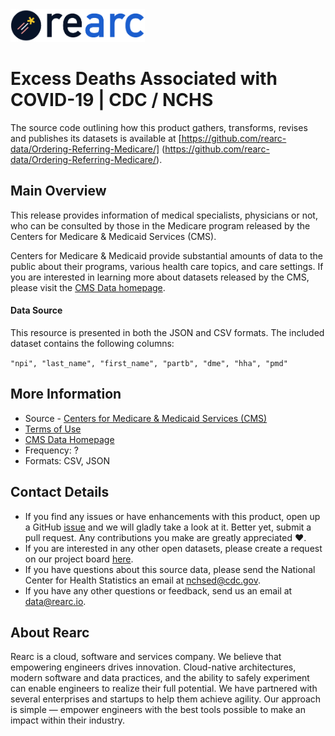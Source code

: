 <a href="https://www.rearc.io/data/">
<img src="./rearc_logo_rgb.png" alt="Rearc Logo" title="Rearc Logo" height="52" />
</a>

Excess Deaths Associated with COVID-19 | CDC / NCHS
===================================================

The source code outlining how this product gathers, transforms, revises
and publishes its datasets is available at
[https://github.com/rearc-data/Ordering-Referring-Medicare/]
(https://github.com/rearc-data/Ordering-Referring-Medicare/).

Main Overview
-------------

This release provides information of medical specialists, physicians or
not, who can be consulted by those in the Medicare program released by
the Centers for Medicare & Medicaid Services (CMS).

Centers for Medicare & Medicaid provide substantial amounts of data to
the public about their programs, various health care topics, and care
settings. If you are interested in learning more about datasets released
by the CMS, please visit the [CMS Data homepage](https://data.cms.gov/).

#### Data Source

This resource is presented in both the JSON and CSV formats. The
included dataset contains the following columns:

`"npi", "last_name", "first_name", "partb", "dme", "hha", "pmd"`

More Information
----------------

-   Source - [Centers for Medicare & Medicaid Services
    (CMS)](https://data.cms.gov/Medicare-Enrollment/Order-and-Referring/qcn7-gc3g)
-   [Terms of Use](https://www.usa.gov/government-works)
-   [CMS Data Homepage](https://data.cms.gov/)
-   Frequency: ?
-   Formats: CSV, JSON

Contact Details
---------------

-   If you find any issues or have enhancements with this product, open
    up a GitHub
    [issue](https://github.com/rearc-data/excess-deaths-covid-19/issues)
    and we will gladly take a look at it. Better yet, submit a pull
    request. Any contributions you make are greatly appreciated :heart:.
-   If you are interested in any other open datasets, please create a
    request on our project board
    [here](https://github.com/rearc-data/covid-datasets-aws-data-exchange/projects/1).
-   If you have questions about this source data, please send the
    National Center for Health Statistics an email at nchsed@cdc.gov.
-   If you have any other questions or feedback, send us an email at
    data@rearc.io.

About Rearc
-----------

Rearc is a cloud, software and services company. We believe that
empowering engineers drives innovation. Cloud-native architectures,
modern software and data practices, and the ability to safely experiment
can enable engineers to realize their full potential. We have partnered
with several enterprises and startups to help them achieve agility. Our
approach is simple — empower engineers with the best tools possible to
make an impact within their industry.
